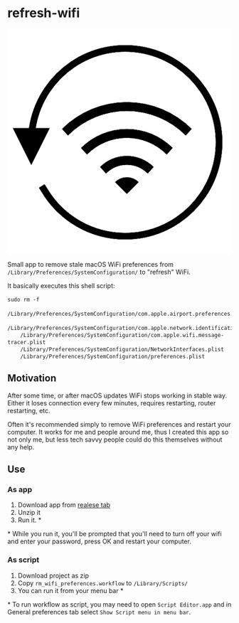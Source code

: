 # refresh-wifi

![](logo.png)

Small app to remove stale macOS WiFi preferences from `/Library/Preferences/SystemConfiguration/` to "refresh" WiFi.

It basically executes this shell script:

```
sudo rm -f
    /Library/Preferences/SystemConfiguration/com.apple.airport.preferences.plist
    /Library/Preferences/SystemConfiguration/com.apple.network.identification.plist
    /Library/Preferences/SystemConfiguration/com.apple.wifi.message-tracer.plist
    /Library/Preferences/SystemConfiguration/NetworkInterfaces.plist
    /Library/Preferences/SystemConfiguration/preferences.plist
```

## Motivation

After some time, or after macOS updates WiFi stops working in stable way. Either it loses connection every few minutes, requires restarting, router restarting, etc.

Often it's recommended simply to remove WiFi preferences and restart your computer. It works for me and people around me, thus I created this app so not only me, but less tech savvy people could do this themselves without any help.

## Use

### As app

1. Download app from [realese tab](https://github.com/trimailov/refresh-wifi/releases/latest)
2. Unzip it
3. Run it. *

\* While you run it, you'll be prompted that you'll need to turn off your wifi and enter your password, press OK and restart your computer.

### As script

1. Download project as zip
2. Copy `rm_wifi_preferences.workflow` to `/Library/Scripts/`
3. You can run it from your menu bar *

\* To run workflow as script, you may need to open `Script Editor.app` and in General preferences tab select `Show Script menu in menu bar`.
